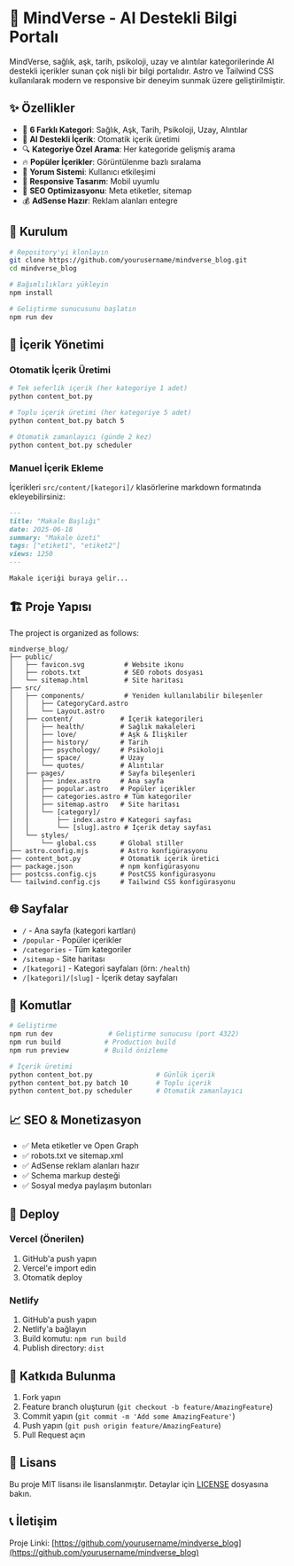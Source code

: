# 🌌 MindVerse - AI Destekli Bilgi Portalı

MindVerse, sağlık, aşk, tarih, psikoloji, uzay ve alıntılar kategorilerinde AI destekli içerikler sunan çok nişli bir bilgi portalıdır. Astro ve Tailwind CSS kullanılarak modern ve responsive bir deneyim sunmak üzere geliştirilmiştir.

## ✨ Özellikler

- 🏥 **6 Farklı Kategori**: Sağlık, Aşk, Tarih, Psikoloji, Uzay, Alıntılar
- 🤖 **AI Destekli İçerik**: Otomatik içerik üretimi
- 🔍 **Kategoriye Özel Arama**: Her kategoride gelişmiş arama
- 🔥 **Popüler İçerikler**: Görüntülenme bazlı sıralama
- 💬 **Yorum Sistemi**: Kullanıcı etkileşimi
- 📱 **Responsive Tasarım**: Mobil uyumlu
- 🎯 **SEO Optimizasyonu**: Meta etiketler, sitemap
- 💰 **AdSense Hazır**: Reklam alanları entegre

## 🚀 Kurulum

```bash
# Repository'yi klonlayın
git clone https://github.com/yourusername/mindverse_blog.git
cd mindverse_blog

# Bağımlılıkları yükleyin
npm install

# Geliştirme sunucusunu başlatın
npm run dev
```

## 📝 İçerik Yönetimi

### Otomatik İçerik Üretimi

```bash
# Tek seferlik içerik (her kategoriye 1 adet)
python content_bot.py

# Toplu içerik üretimi (her kategoriye 5 adet)
python content_bot.py batch 5

# Otomatik zamanlayıcı (günde 2 kez)
python content_bot.py scheduler
```

### Manuel İçerik Ekleme

İçerikleri `src/content/[kategori]/` klasörlerine markdown formatında ekleyebilirsiniz:

```markdown
---
title: "Makale Başlığı"
date: 2025-06-18
summary: "Makale özeti"
tags: ["etiket1", "etiket2"]
views: 1250
---

Makale içeriği buraya gelir...
```

## 🏗️ Proje Yapısı

The project is organized as follows:

```
mindverse_blog/
├── public/
│   ├── favicon.svg          # Website ikonu
│   ├── robots.txt           # SEO robots dosyası
│   └── sitemap.html         # Site haritası
├── src/
│   ├── components/          # Yeniden kullanılabilir bileşenler
│   │   ├── CategoryCard.astro
│   │   └── Layout.astro
│   ├── content/            # İçerik kategorileri
│   │   ├── health/         # Sağlık makaleleri
│   │   ├── love/           # Aşk & İlişkiler
│   │   ├── history/        # Tarih
│   │   ├── psychology/     # Psikoloji
│   │   ├── space/          # Uzay
│   │   └── quotes/         # Alıntılar
│   ├── pages/              # Sayfa bileşenleri
│   │   ├── index.astro     # Ana sayfa
│   │   ├── popular.astro   # Popüler içerikler
│   │   ├── categories.astro # Tüm kategoriler
│   │   ├── sitemap.astro   # Site haritası
│   │   └── [category]/
│   │       ├── index.astro # Kategori sayfası
│   │       └── [slug].astro # İçerik detay sayfası
│   └── styles/
│       └── global.css      # Global stiller
├── astro.config.mjs        # Astro konfigürasyonu
├── content_bot.py          # Otomatik içerik üretici
├── package.json            # npm konfigürasyonu
├── postcss.config.cjs      # PostCSS konfigürasyonu
└── tailwind.config.cjs     # Tailwind CSS konfigürasyonu
```

## 🌐 Sayfalar

- `/` - Ana sayfa (kategori kartları)
- `/popular` - Popüler içerikler
- `/categories` - Tüm kategoriler
- `/sitemap` - Site haritası
- `/[kategori]` - Kategori sayfaları (örn: `/health`)
- `/[kategori]/[slug]` - İçerik detay sayfaları

## 🔧 Komutlar

```bash
# Geliştirme
npm run dev              # Geliştirme sunucusu (port 4322)
npm run build           # Production build
npm run preview         # Build önizleme

# İçerik üretimi
python content_bot.py                # Günlük içerik
python content_bot.py batch 10       # Toplu içerik
python content_bot.py scheduler      # Otomatik zamanlayıcı
```

## 📈 SEO & Monetizasyon

- ✅ Meta etiketler ve Open Graph
- ✅ robots.txt ve sitemap.xml
- ✅ AdSense reklam alanları hazır
- ✅ Schema markup desteği
- ✅ Sosyal medya paylaşım butonları

## 🚀 Deploy

### Vercel (Önerilen)
1. GitHub'a push yapın
2. Vercel'e import edin
3. Otomatik deploy

### Netlify
1. GitHub'a push yapın
2. Netlify'a bağlayın
3. Build komutu: `npm run build`
4. Publish directory: `dist`

## 🤝 Katkıda Bulunma

1. Fork yapın
2. Feature branch oluşturun (`git checkout -b feature/AmazingFeature`)
3. Commit yapın (`git commit -m 'Add some AmazingFeature'`)
4. Push yapın (`git push origin feature/AmazingFeature`)
5. Pull Request açın

## 📄 Lisans

Bu proje MIT lisansı ile lisanslanmıştır. Detaylar için [LICENSE](LICENSE) dosyasına bakın.

## 📞 İletişim

Proje Linki: [https://github.com/yourusername/mindverse_blog](https://github.com/yourusername/mindverse_blog)